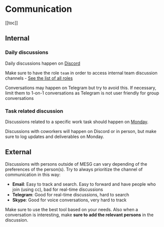 # Communication

[[toc]]

## Internal

### Daily discussions

Daily discussions happen on [Discord](https://discordapp.com/invite/SaZ5HcE)

Make sure to have the role `team` in order to access internal team discussion channels - [See the list of all roles](/marketing/#chat)

Conversations may happen on Telegram but try to avoid this. If necessary, limit them to 1-on-1 conversations as Telegram is not user friendly for group conversations

### Task related discussion

Discussions related to a specific work task should happen on [Monday](https://mesg.monday.com).

Discussions with coworkers will happen on Discord or in person, but make sure to log updates and deliverables on Monday.

## External

Discussions with persons outside of MESG can vary depending of the preferences of the person(s). Try to always prioritize the channel of communication in this way:

- **Email**: Easy to track and search. Easy to forward and have people who join (using cc), bad for real-time discussions
- **Telegram**: Good for real-time discussions, hard to search
- **Skype**: Good for voice conversations, very hard to track

Make sure to use the best tool based on your needs. Also when a conversation is interesting, make **sure to add the relevant persons** in the discussion.
